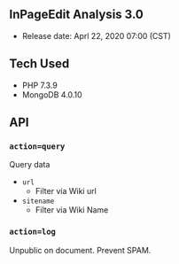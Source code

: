 ## InPageEdit Analysis 3.0

- Release date: Aprl 22, 2020 07:00 (CST)

## Tech Used

- PHP 7.3.9
- MongoDB 4.0.10

## API
### `action=query`

Query data
- `url`
  - Filter via Wiki url
- `sitename`
  - Filter via Wiki Name

### `action=log`
Unpublic on document. Prevent SPAM.
